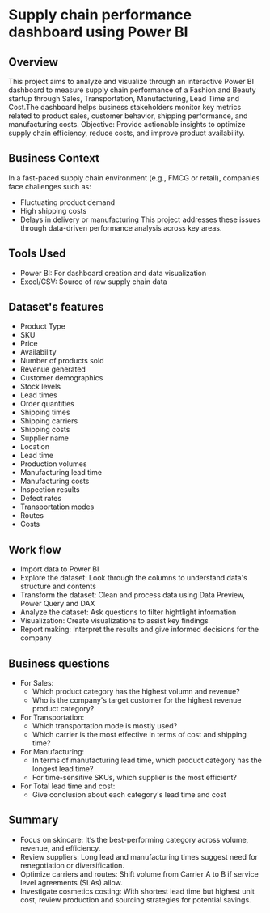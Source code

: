 # Supply chain performance dashboard using Power BI
## Overview
This project aims to analyze and visualize through an interactive Power BI dashboard to measure supply chain performance of a Fashion and Beauty startup through Sales, Transportation, Manufacturing, Lead Time and Cost.The dashboard helps business stakeholders monitor key metrics related to product sales, customer behavior, shipping performance, and manufacturing costs.
Objective: Provide actionable insights to optimize supply chain efficiency, reduce costs, and improve product availability.
## Business Context
In a fast-paced supply chain environment (e.g., FMCG or retail), companies face challenges such as:
- Fluctuating product demand
- High shipping costs
- Delays in delivery or manufacturing
This project addresses these issues through data-driven performance analysis across key areas.
## Tools Used
- Power BI: For dashboard creation and data visualization
- Excel/CSV: Source of raw supply chain data
## Dataset's features
- Product Type
- SKU
- Price
- Availability
- Number of products sold
- Revenue generated
- Customer demographics
- Stock levels
- Lead times
- Order quantities
- Shipping times
- Shipping carriers
- Shipping costs
- Supplier name
- Location
- Lead time
- Production volumes
- Manufacturing lead time
- Manufacturing costs
- Inspection results
- Defect rates
- Transportation modes
- Routes
- Costs
## Work flow
- Import data to Power BI
- Explore the dataset: Look through the columns to understand data's structure and contents
- Transform the dataset: Clean and process data using Data Preview, Power Query and DAX
- Analyze the dataset: Ask questions to filter hightlight information
- Visualization: Create visualizations to assist key findings
- Report making: Interpret the results and give informed decisions for the company
## Business questions
- For Sales:
  - Which product category has the highest volumn and revenue?
  - Who is the company's target customer for the highest revenue product category?
- For Transportation:
  - Which transportation mode is mostly used?
  - Which carrier is the most effective in terms of cost and shipping time?
- For Manufacturing:
  - In terms of manufacturing lead time, which product category has the longest lead time?
  - For time-sensitive SKUs, which supplier is the most efficient?
- For Total lead time and cost:
  - Give conclusion about each category's lead time and cost
## Summary
- Focus on skincare: It’s the best-performing category across volume, revenue, and efficiency.
- Review suppliers: Long lead and manufacturing times suggest need for renegotiation or diversification.
- Optimize carriers and routes: Shift volume from Carrier A to B if service level agreements (SLAs) allow.
- Investigate cosmetics costing: With shortest lead time but highest unit cost, review production and sourcing strategies for potential savings.
